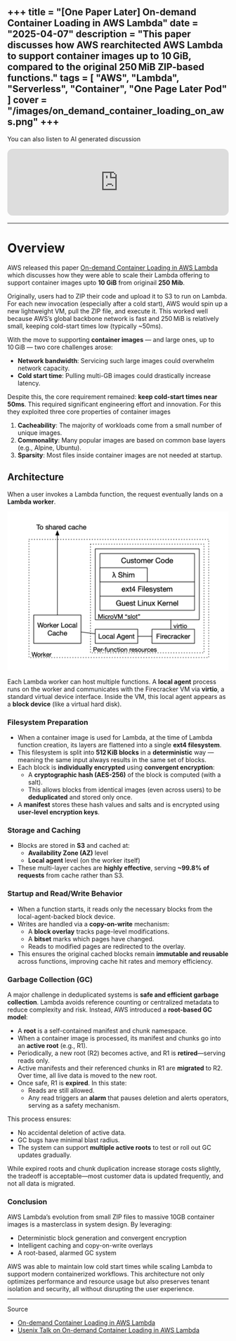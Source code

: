 +++
title = "[One Paper Later] On-demand Container Loading in AWS Lambda"
date = "2025-04-07"
description = "This paper discusses how AWS rearchitected AWS Lambda to support container images up to 10 GiB, compared to the original 250 MiB ZIP-based functions."
tags = [
    "AWS",
    "Lambda",
    "Serverless",
    "Container",
    "One Page Later Pod"
]
cover = "/images/on_demand_container_loading_on_aws.png"
+++
---

You can also listen to AI generated discussion 

<iframe style="border-radius:12px" src="https://open.spotify.com/embed/episode/0IxfiKRMdnSIcDIMxChsd7?utm_source=generator" width="100%" height="152" frameBorder="0" allowfullscreen="" allow="autoplay; clipboard-write; encrypted-media; fullscreen; picture-in-picture" loading="lazy"></iframe>

---
# Overview
AWS released this paper [On-demand Container Loading in AWS Lambda](https://www.usenix.org/system/files/atc23-brooker.pdf) which discusses how they were able to scale their Lambda offering to support container images upto **10 GiB** from originail **250 Mib**.

Originally, users had to ZIP their code and upload it to S3 to run on Lambda. For each new invocation (especially after a cold start), AWS would spin up a new lightweight VM, pull the ZIP file, and execute it. This worked well because AWS’s global backbone network is fast and 250 MiB is relatively small, keeping cold-start times low (typically ~50ms).

With the move to supporting **container images** — and large ones, up to 10 GiB — two core challenges arose:

- **Network bandwidth**: Servicing such large images could overwhelm network capacity.
- **Cold start time**: Pulling multi-GB images could drastically increase latency.

Despite this, the core requirement remained: **keep cold-start times near 50ms**. This required significant engineering effort and innovation. For this they exploited three core properties of container images

1. **Cacheability**: The majority of workloads come from a small number of unique images.
2. **Commonality**: Many popular images are based on common base layers (e.g., Alpine, Ubuntu).
3. **Sparsity**: Most files inside container images are not needed at startup.

## Architecture

When a user invokes a Lambda function, the request eventually lands on a **Lambda worker**.

![image.png](/images/on_demand_container_loading_on_aws.png)

Each Lambda worker can host multiple functions. A **local agent** process runs on the worker and communicates with the Firecracker VM via **virtio**, a standard virtual device interface. Inside the VM, this local agent appears as a **block device** (like a virtual hard disk).

### Filesystem Preparation

- When a container image is used for Lambda, at the time of Lambda function creation, its layers are flattened into a single **ext4 filesystem**.
- This filesystem is split into **512 KiB blocks** in a **deterministic** way — meaning the same input always results in the same set of blocks.
- Each block is **individually encrypted** using **convergent encryption**:
    - A **cryptographic hash (AES-256)** of the block is computed (with a salt).
    - This allows blocks from identical images (even across users) to be **deduplicated** and stored only once.
- A **manifest** stores these hash values and salts and is encrypted using **user-level encryption keys**.

### Storage and Caching

- Blocks are stored in **S3** and cached at:
    - **Availability Zone (AZ)** level
    - **Local agent** level (on the worker itself)
- These multi-layer caches are **highly effective**, serving **~99.8% of requests** from cache rather than S3.

### Startup and Read/Write Behavior

- When a function starts, it reads only the necessary blocks from the local-agent-backed block device.
- Writes are handled via a **copy-on-write** mechanism:
    - A **block overlay** tracks page-level modifications.
    - A **bitset** marks which pages have changed.
    - Reads to modified pages are redirected to the overlay.
- This ensures the original cached blocks remain **immutable and reusable** across functions, improving cache hit rates and memory efficiency.

### Garbage Collection (GC)

A major challenge in deduplicated systems is **safe and efficient garbage collection**. Lambda avoids reference counting or centralized metadata to reduce complexity and risk. Instead, AWS introduced a **root-based GC model**:

- A **root** is a self-contained manifest and chunk namespace.
- When a container image is processed, its manifest and chunks go into an **active root** (e.g., R1).
- Periodically, a new root (R2) becomes active, and R1 is **retired**—serving reads only.
- Active manifests and their referenced chunks in R1 are **migrated** to R2. Over time, all live data is moved to the new root.
- Once safe, R1 is **expired**. In this state:
    - Reads are still allowed.
    - Any read triggers an **alarm** that pauses deletion and alerts operators, serving as a safety mechanism.

This process ensures:

- No accidental deletion of active data.
- GC bugs have minimal blast radius.
- The system can support **multiple active roots** to test or roll out GC updates gradually.

While expired roots and chunk duplication increase storage costs slightly, the tradeoff is acceptable—most customer data is updated frequently, and not all data is migrated.

### Conclusion

AWS Lambda’s evolution from small ZIP files to massive 10GB container images is a masterclass in system design. By leveraging:

- Deterministic block generation and convergent encryption
- Intelligent caching and copy-on-write overlays
- A root-based, alarmed GC system

AWS was able to maintain low cold start times while scaling Lambda to support modern containerized workflows. This architecture not only optimizes performance and resource usage but also preserves tenant isolation and security, all without disrupting the user experience.

---
Source
* [On-demand Container Loading in AWS Lambda](https://www.usenix.org/system/files/atc23-brooker.pdf)
* [Usenix Talk on On-demand Container Loading in AWS Lambda](https://www.youtube.com/watch?v=Wden61jKWvs&embeds_referring_euri=goyal-aman.github.io)